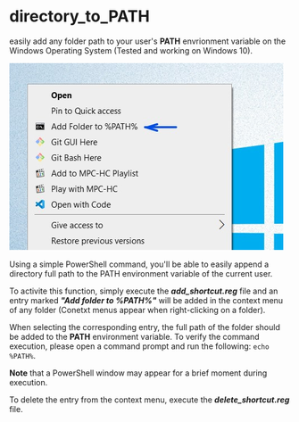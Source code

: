 # directory_to_PATH
easily add any folder path to your user's __PATH__ envrionment variable on the Windows Operating System (Tested and working on Windows 10).

![Context Menu Example](./context_menu.jpg)

Using a simple PowerShell command, you'll be able to easily append a directory full path to the PATH environment variable of the current user.

To activite this function, simply execute the __*add_shortcut.reg*__ file and an entry marked __*"Add folder to %PATH%"*__ will be added in the context menu of any folder (Conetxt menus appear when right-clicking on a folder).

When selecting the corresponding entry, the full path of the folder should be added to the __PATH__ environment variable. To verify the command execution, please open a command prompt and run the following: `echo %PATH%`.

__Note__ that a PowerShell window may appear for a brief moment during execution.

To delete the entry from the context menu, execute the __*delete_shortcut.reg*__ file.
